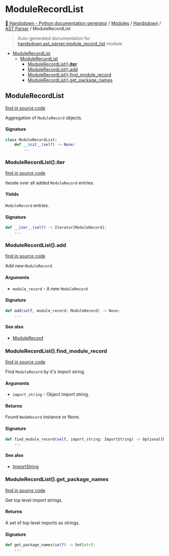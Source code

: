 # ModuleRecordList

[🙌 Handsdown - Python documentation generator](../../README.md#-handsdown---python-documentation-generator) /
[Modules](../../MODULES.md#modules) /
[Handsdown](../index.md#handsdown) /
[AST Parser](index.md#ast-parser) /
ModuleRecordList

> Auto-generated documentation for [handsdown.ast_parser.module_record_list](https://github.com/vemel/handsdown/blob/main/handsdown/ast_parser/module_record_list.py) module.

- [ModuleRecordList](#modulerecordlist)
  - [ModuleRecordList](#modulerecordlist-1)
    - [ModuleRecordList().__iter__](#modulerecordlist()__iter__)
    - [ModuleRecordList().add](#modulerecordlist()add)
    - [ModuleRecordList().find_module_record](#modulerecordlist()find_module_record)
    - [ModuleRecordList().get_package_names](#modulerecordlist()get_package_names)

## ModuleRecordList

[find in source code](https://github.com/vemel/handsdown/blob/main/handsdown/ast_parser/module_record_list.py#L11)

Aggregation of `ModuleRecord` objects.

#### Signature

```python
class ModuleRecordList:
    def __init__(self) -> None:
        ...
```

### ModuleRecordList().__iter__

[find in source code](https://github.com/vemel/handsdown/blob/main/handsdown/ast_parser/module_record_list.py#L62)

Iterate over all added `ModuleRecord` entries.

#### Yields

`ModuleRecord` entries.

#### Signature

```python
def __iter__(self) -> Iterator[ModuleRecord]:
    ...
```

### ModuleRecordList().add

[find in source code](https://github.com/vemel/handsdown/blob/main/handsdown/ast_parser/module_record_list.py#L52)

Add new `ModuleRecord`.

#### Arguments

- `module_record` - A new `ModuleRecord`

#### Signature

```python
def add(self, module_record: ModuleRecord) -> None:
    ...
```

#### See also

- [ModuleRecord](node_records/module_record.md#modulerecord)

### ModuleRecordList().find_module_record

[find in source code](https://github.com/vemel/handsdown/blob/main/handsdown/ast_parser/module_record_list.py#L21)

Find `ModuleRecord` by it's import string.

#### Arguments

- `import_string` - Object import string.

#### Returns

Found `NodeRecord` instance or None.

#### Signature

```python
def find_module_record(self, import_string: ImportString) -> Optional[ModuleRecord]:
    ...
```

#### See also

- [ImportString](../utils/import_string.md#importstring)

### ModuleRecordList().get_package_names

[find in source code](https://github.com/vemel/handsdown/blob/main/handsdown/ast_parser/module_record_list.py#L43)

Get top level import strings.

#### Returns

A set of top level imports as strings.

#### Signature

```python
def get_package_names(self) -> Set[str]:
    ...
```


